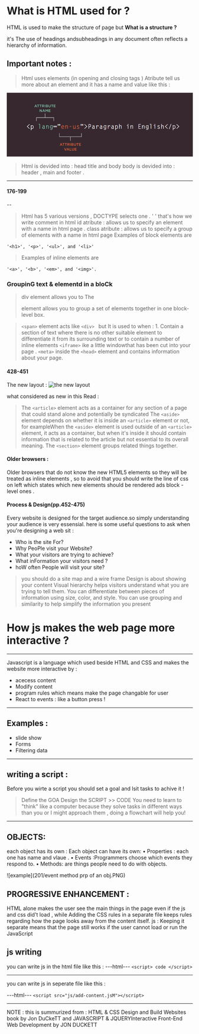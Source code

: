 # What is HTML used for ? 

HTML is used to make the structure of page but **What is a structure ?**

it's The use of headings andsubheadings in any document often reflects a hierarchy of information. 

## Important notes : 

> Html uses elements (in opening and closing tags )
>Atribute tell us more about an element and it has a name and value 
like this :

![atribute](201/atribuute.PNG)

>Html is devided into : head title and  body 
>body is devided into : header , main and footer .

----
#### 176-199
--
>Html has 5 various versions , DOCTYPE selects one .
> ' <!---->'  that's how we write comment in html
>id atribute : allows us to specify an element  with a name in html page .
>class atribute : allows us to specify a group of elements  with a name in html page 
>Examples of block elements are
~~~
'<h1>', '<p>', '<ul>', and '<li>'
~~~
>Examples of inline elements are
~~~
'<a>', '<b>', '<em>', and '<img>'.
~~~
### GroupinG text & elementd in a bloCk
> div element allows you to The <div> element allows you to group a set of elements together in one block-level box.

> ```<span>```
element acts like
``` <div>  ```
 but It is used to when : 1. Contain a section of text
where there is no other suitable element to differentiate it from
its surrounding text  or to contain a number of inline elements
>  ```<iframe>``` 
ike a little windowthat has been cut into your page .
>```<meta>``` inside the ```<head>``` element and contains information about your page.


#### 428-451
The new layout : 
![the new layout](201/layout.PNG)


what considered as new in this Read : 

>The ```<article>```  element acts as a container for any section of a page that could stand alone and potentially be syndicated
> The ```<aside>```  element depends on whether it is inside an ```<article>``` element or not, for exampleWhen the ```<aside>``` element is used outside of an ```<article>```
element, it acts as a container, but when it's inside  it should contain
information that is related to the article but not essential to its
overall meaning. 
>The ```<section>``` element groups related things together.



#### Older browsers :
Older browsers that do not
know the new HTML5 elements so they will be treated as inline elements , so  to avoid that you should write the line of css on left which states which new elements should be rendered ads block -level ones .



#### Process & Design(pp.452-475)
Every website is designed for the target audience.so simply understanding your audience is very essensial. here is some useful questions to ask when you're designing a web sit : 

- Who is the site For?
- Why PeoPle visit your Website?
- What your visitors are trying to achieve?
- What inFormation your visitors need ?
- hoW often People will visit your site?

> you should do a site map and a wire frame 
Design is about showing your content Visual hierarchy helps
visitors understand what you are trying to tell them.
> You can differentiate between pieces of information using size, color, and style.
> You can use grouping and similarity to help simplify
the information you present

# How js makes the web page more interactive ?

----
 Javascript is a language which used beside HTML and CSS and  makes the website more interactive by : 
 - acecess content 
 - Modify content 
 - program rules which means make the page changable for user 
 - React to events : like a button press ! 

 -----
 ## Examples : 
 - slide show 
 - Forms 
 - Filtering data 

 ----
 ## writing a script : 

 Before you wirte a script you should set a goal and lsit tasks to achive it ! 
> Define the GOA  Design the SCRIPT >> CODE 
> You need to learn to "think" like a computer because they solve tasks in different ways than you or I might approach them ,  doing a flowchart will help you!


-----

## OBJECTS:
each object has its own : 
Each object can have its own:
• Properties : each one has name and vlaue .
• Events :Programmers choose which events they respond to.
• Methods: are  things people need to do with objects.


![example](201/event method prp of an obj.PNG)

## PROGRESSIVE ENHANCEMENT : 
HTML alone makes the user see the main things in the page even if the js and css did't load , while Adding the CSS rules in a separate file keeps rules regarding how the page looks away from the content itself. 
js : Keeping it separate means that the page still works if the user cannot load or run the JavaScript


## js writing 

you can write js in the html file like this : 
---html---
```<script> code </script>```

---
you can write js in seperate file like this : 

---html---
```<script src="js/add-content.jsM"></script>```

---






NOTE : this is summurized from : 
HTML & CSS Design and Build Websites book by Jon DuCkeTT
and 
JAVASCRIPT & JQUERYInteractive Front-End Web Development by JON DUCKETT